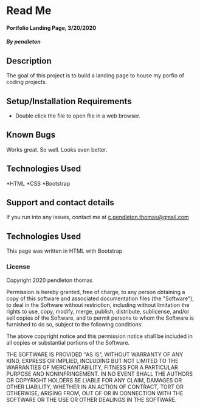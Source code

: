 # Read Me

#### Portfolio Landing Page, 3/20/2020

#### _By pendleton_

## Description
The goal of this project is to build a landing page to house my porfio of coding projects.

## Setup/Installation Requirements
* Double click the file to open file in a web browser.


## Known Bugs
Works great. So well. Looks even better. 


## Technologies Used
*HTML
*CSS
*Bootstrap


## Support and contact details
If you run into any issues, contact me at  <c.pendleton.thomas@gmail.com>

## Technologies Used
This page was written in HTML with Bootstrap

### License

Copyright 2020 pendleton thomas

Permission is hereby granted, free of charge, to any person obtaining a copy of this software and associated documentation files (the "Software"), to deal in the Software without restriction, including without limitation the rights to use, copy, modify, merge, publish, distribute, sublicense, and/or sell copies of the Software, and to permit persons to whom the Software is furnished to do so, subject to the following conditions:

The above copyright notice and this permission notice shall be included in all copies or substantial portions of the Software.

THE SOFTWARE IS PROVIDED "AS IS", WITHOUT WARRANTY OF ANY KIND, EXPRESS OR IMPLIED, INCLUDING BUT NOT LIMITED TO THE WARRANTIES OF MERCHANTABILITY, FITNESS FOR A PARTICULAR PURPOSE AND NONINFRINGEMENT. IN NO EVENT SHALL THE AUTHORS OR COPYRIGHT HOLDERS BE LIABLE FOR ANY CLAIM, DAMAGES OR OTHER LIABILITY, WHETHER IN AN ACTION OF CONTRACT, TORT OR OTHERWISE, ARISING FROM, OUT OF OR IN CONNECTION WITH THE SOFTWARE OR THE USE OR OTHER DEALINGS IN THE SOFTWARE.